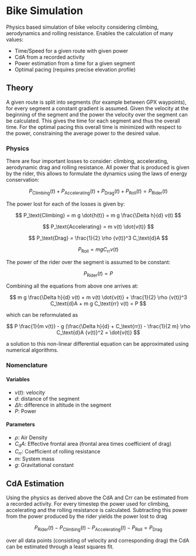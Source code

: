 # Bike Simulation

Physics based simulation of bike velocity considering climbing, aerodynamics
and rolling resistance. Enables the calculation of many values:

* Time/Speed for a given route with given power
* CdA from a recorded activity
* Power estimation from a time for a given segment
* Optimal pacing (requires precise elevation profile)

## Theory

A given route is split into segments (for example between GPX waypoints),
for every segment a constant gradient is assumed.
Given the velocity at the beginning of the segment and the power the velocity
over the segment can be calculated. This gives the time for each
segment and thus the overall time. For the optimal pacing this overall time is minimized with respect
to the power, constraining the average power to the desired value.

### Physics

There are four important losses to consider: climbing, accelerating,
aerodynamic drag and rolling resistance. All power that is produced is given by the rider, this allows to formulate
the dynamics using the laws of energy conservation:

$$
P_\text{Climbing}(t) + P_\text{Accelerating}(t) + P_\text{Drag}(t) + P_\text{Roll}(t) = P_\text{Rider}(t)
$$

The power lost for each of the losses is given by:

$$
P_\text{Climbing} = m g \dot{h(t)} = m g \frac{\Delta h}{d} v(t)
$$

$$
P_\text{Accelerating} = m v(t) \dot{v(t)}
$$

$$
P_\text{Drag} = \frac{1}{2} \rho {v(t)}^3 C_\text{d}A
$$

$$
P_\text{Roll} = m g C_\text{rr} v(t)
$$

The power of the rider over the segment is assumed to be constant:

$$
P_\text{Rider}(t) = P
$$

Combining all the equations from above one arrives at:

$$
m g \frac{\Delta h}{d} v(t) + m v(t) \dot{v(t)} + \frac{1}{2} \rho {v(t)}^3 C_\text{d}A + m g C_\text{rr} v(t) = P
$$

which can be reformulated as

$$
P \frac{1}{m v(t)} - g (\frac{\Delta h}{d} + C_\text{rr}) - \frac{1}{2 m} \rho C_\text{d}A {v(t)}^2 = \dot{v(t)}
$$

a solution to this non-linear differential equation can be approximated using numerical algorithms.

### Nomenclature

#### Variables

* $v(t)$: velocity
* $d$: distance of the segment
* $\Delta h$: difference in altitude in the segment
* $P$: Power

#### Parameters

* $\rho$: Air Density
* $C_\text{d}A$: Effective frontal area (frontal area times coefficient of drag)
* $C_\text{rr}$: Coefficient of rolling resistance
* $m$: System mass
* $g$: Gravitational constant

## CdA Estimation

Using the physics as derived above the CdA and Crr can be estimated from a recorded activity. For every timestep
the power used for climbing, accelerating and the rolling resistance is calculated. Subtracting this power from the
power produced by the rider yields the power lost to drag

$$
P_\text{Rider}(t) - P_\text{Climbing}(t) - P_\text{Accelerating}(t) - P_\text{Roll} = P_\text{Drag}
$$

over all data points (consisting of velocity and corresponding drag) the CdA can be estimated through a least squares
fit.
